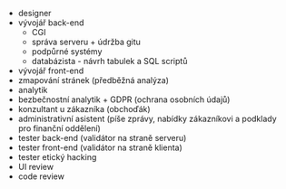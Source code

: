 - designer
- vývojář back-end
	- CGI
	- správa serveru + údržba gitu
	- podpůrné systémy
	- databázista - návrh tabulek a SQL scriptů
- vývojář front-end
- zmapování stránek (předběžná analýza)
- analytik
- bezbečnostní analytik + GDPR (ochrana osobních údajů)
- konzultant u zákazníka (obchoďák)
- administrativní asistent (píše zprávy, nabídky zákazníkovi a podklady pro finanční oddělení)
- tester back-end (validátor na straně serveru)
- tester front-end (validátor na straně klienta)
- tester etický hacking
- UI review
- code review